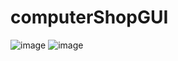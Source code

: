 # computerShopGUI
![image](https://github.com/MrTartuf0/computerShopGUI/assets/79630556/d3652ac2-e3e7-4bb5-a3fe-f610381d8f10)
![image](https://github.com/MrTartuf0/computerShopGUI/assets/79630556/f40213c2-968d-4091-a395-383edc1d5ccc)
